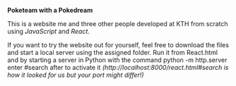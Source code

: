 **Poketeam with a Pokedream**

This is a website me and three other people developed at KTH from scratch using _JavaScript_ and _React_.

If you want to try the website out for yourself, feel free to download the files and start a local server using the assigned folder. Run it from React.html and by starting a server in Python with the command python -m http.server enter #search after to activate it _(http://localhost:8000/react.html#search is how it looked for us but your port might differ!)_

